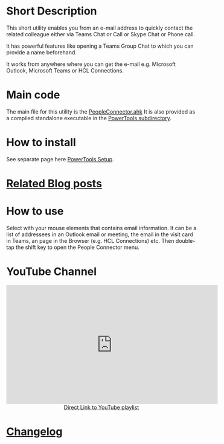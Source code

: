 # Short Description

This short utility enables you from an e-mail address to quickly contact the related colleague either via Teams Chat or Call or Skype Chat or Phone call.

It has powerful features like opening a Teams Group Chat to which you can provide a name beforehand.

It works from anywhere where you can get the e-mail e.g. Microsoft Outlook, Microsoft Teams or HCL Connections.

# Main code

The main file for this utility is the [PeopleConnector.ahk](https://github.com/tdalon/ahk/blob/master/PeopleConnector.ahk)
It is also provided as a compiled standalone executable in the [PowerTools subdirectory](https://github.com/tdalon/ahk/tree/master/PowerTools).

# How to install

See separate page here [PowerTools Setup](PowerTools-Setup).

# [Related Blog posts](https://tdalon.blogspot.com/search/label/people-connector)

# How to use

Select with your mouse elements that contains email information. It can be a list of addressees in an Outlook email or meeting, the email in the visit card in Teams, an page in the Browser (e.g. HCL Connections) etc.
Then double-tap the shift key to open the People Connector menu.

# YouTube Channel

<div align="center"><iframe width="560" height="315" src="https://www.youtube.com/embed/videoseries?list=PLUSZfg60tAwIebdiMlRjF_KFWdWTYnKur" frameborder="0" allow="accelerometer; autoplay; encrypted-media; gyroscope; picture-in-picture" allowfullscreen></iframe><br><a href="https://www.youtube.com/playlist?list=PLUSZfg60tAwIebdiMlRjF_KFWdWTYnKur">Direct Link to YouTube playlist</a></div>

# [Changelog](People-Connector-(Changelog))

